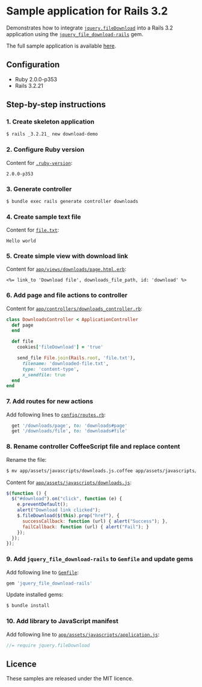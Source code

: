 # Sample application for Rails 3.2

Demonstrates how to integrate [`jquery.fileDownload`](https://github.com/johnculviner/jquery.fileDownload)
into a Rails 3.2 application using the [`jquery_file_download-rails`](https://github.com/rcook/jquery_file_download-rails)
gem.

The full sample application is available [here](https://github.com/rcook/jquery_file_download-rails-samples/tree/master/rails-3.2/download-demo).

## Configuration

* Ruby 2.0.0-p353
* Rails 3.2.21

## Step-by-step instructions

### 1. Create skeleton application

```bash
$ rails _3.2.21_ new download-demo
```

### 2. Configure Ruby version

Content for [`.ruby-version`](https://github.com/rcook/jquery_file_download-rails-samples/blob/master/rails-3.2/download-demo/.ruby-version):

```text
2.0.0-p353
```

### 3. Generate controller

```bash
$ bundle exec rails generate controller downloads
```

### 4. Create sample text file

Content for [`file.txt`](https://github.com/rcook/jquery_file_download-rails-samples/blob/master/rails-3.2/download-demo/file.txt):

```text
Hello world
```

### 5. Create simple view with download link

Content for [`app/views/downloads/page.html.erb`](https://github.com/rcook/jquery_file_download-rails-samples/blob/master/rails-3.2/download-demo/app/views/downloads/page.html.erb):

```erb
<%= link_to 'Download file', downloads_file_path, id: 'download' %>
```

### 6. Add page and file actions to controller

Content for [`app/controllers/downloads_controller.rb`](https://github.com/rcook/jquery_file_download-rails-samples/blob/master/rails-3.2/download-demo/app/controllers/downloads_controller.rb):

```ruby
class DownloadsController < ApplicationController
  def page
  end

  def file
    cookies['fileDownload'] = 'true'

    send_file File.join(Rails.root, 'file.txt'),
      filename: 'downloaded-file.txt',
      type: 'content-type',
      x_sendfile: true
  end
end
```

### 7. Add routes for new actions

Add following lines to [`config/routes.rb`](https://github.com/rcook/jquery_file_download-rails-samples/blob/master/rails-3.2/download-demo/config/routes.rb):

```ruby
  get '/downloads/page', to: 'downloads#page'
  get '/downloads/file', to: 'downloads#file'
```

### 8. Rename controller CoffeeScript file and replace content

Rename the file:

```bash
$ mv app/assets/javascripts/downloads.js.coffee app/assets/javascripts/downloads.js
```

Content for [`app/assets/javascripts/downloads.js`](https://github.com/rcook/jquery_file_download-rails-samples/blob/master/rails-3.2/download-demo/app/assets/javascripts/downloads.js):

```javascript
$(function () {
  $("#download").on("click", function (e) {
    e.preventDefault();
    alert("Download link clicked");
    $.fileDownload($(this).prop("href"), {
      successCallback: function (url) { alert("Success"); },
      failCallback: function (url) { alert("Fail"); }
    });
  });
});
```

### 9. Add `jquery_file_download-rails` to `Gemfile` and update gems

Add following line to [`Gemfile`](https://github.com/rcook/jquery_file_download-rails-samples/blob/master/rails-3.2/download-demo/Gemfile):

```ruby
gem 'jquery_file_download-rails'
```

Update installed gems:

```bash
$ bundle install
```

### 10. Add library to JavaScript manifest

Add following line to [`app/assets/javascripts/application.js`](https://github.com/rcook/jquery_file_download-rails-samples/blob/master/rails-3.2/download-demo/app/assets/javascripts/application.js):

```javascript
//= require jquery.fileDownload
```

## Licence

These samples are released under the MIT licence.

